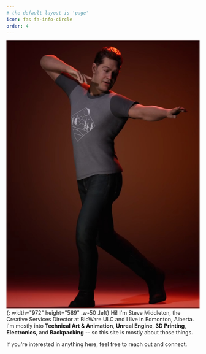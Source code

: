 ```yaml
---
# the default layout is 'page'
icon: fas fa-info-circle
order: 4
---
```


![Meta Steve](/assets/img/MetaSteve3.jpg){: width="972" height="589" .w-50 .left}
Hi!  I'm Steve Middleton, the Creative Services Director at BioWare ULC and I live in Edmonton, Alberta.  I'm mostly into **Technical Art & Animation**, **Unreal Engine**, **3D Printing**, **Electronics**, and **Backpacking** -- so this site is mostly about those things. 
 

If you're interested in anything here, feel free to reach out and connect.
